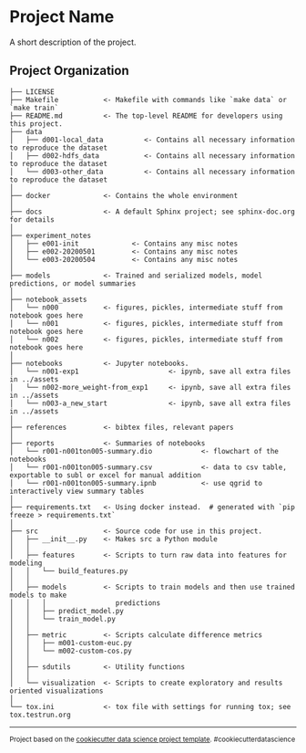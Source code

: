 Project Name
==============================

A short description of the project.

Project Organization
------------

    ├── LICENSE
    ├── Makefile           <- Makefile with commands like `make data` or `make train`
    ├── README.md          <- The top-level README for developers using this project.
    ├── data
    │   ├── d001-local_data          <- Contains all necessary information to reproduce the dataset
    │   ├── d002-hdfs_data           <- Contains all necessary information to reproduce the dataset
    │   └── d003-other_data          <- Contains all necessary information to reproduce the dataset
    │
    ├── docker             <- Contains the whole environment
    │
    ├── docs               <- A default Sphinx project; see sphinx-doc.org for details
    │
    ├── experiment_notes
    │   ├── e001-init             <- Contains any misc notes
    │   ├── e002-20200501         <- Contains any misc notes
    │   └── e003-20200504         <- Contains any misc notes
    │
    ├── models             <- Trained and serialized models, model predictions, or model summaries
    │
    ├── notebook_assets
    │   └── n000           <- figures, pickles, intermediate stuff from notebook goes here
    │   └── n001           <- figures, pickles, intermediate stuff from notebook goes here
    │   └── n002           <- figures, pickles, intermediate stuff from notebook goes here
    │
    ├── notebooks          <- Jupyter notebooks.
    │   └── n001-exp1                      <- ipynb, save all extra files in ../assets
    │   └── n002-more_weight-from_exp1     <- ipynb, save all extra files in ../assets
    │   └── n003-a_new_start               <- ipynb, save all extra files in ../assets
    │
    ├── references         <- bibtex files, relevant papers
    │
    ├── reports            <- Summaries of notebooks
    │   └── r001-n001ton005-summary.dio            <- flowchart of the notebooks
    │   └── r001-n001ton005-summary.csv            <- data to csv table, exportable to subl or excel for manual addition
    │   └── r001-n001ton005-summary.ipnb           <- use qgrid to interactively view summary tables
    │
    ├── requirements.txt   <- Using docker instead.  # generated with `pip freeze > requirements.txt`
    │
    ├── src                <- Source code for use in this project.
    │   ├── __init__.py    <- Makes src a Python module
    │   │
    │   ├── features       <- Scripts to turn raw data into features for modeling
    │   │   └── build_features.py
    │   │
    │   ├── models         <- Scripts to train models and then use trained models to make
    │   │   │                 predictions
    │   │   ├── predict_model.py
    │   │   └── train_model.py
    │   │
    │   ├── metric         <- Scripts calculate difference metrics
    │   │   ├── m001-custom-euc.py
    │   │   └── m002-custom-cos.py
    │   │
    │   ├── sdutils        <- Utility functions
    │   │
    │   └── visualization  <- Scripts to create exploratory and results oriented visualizations
    │
    └── tox.ini            <- tox file with settings for running tox; see tox.testrun.org


--------

<p><small>Project based on the <a target="_blank" href="https://drivendata.github.io/cookiecutter-data-science/">cookiecutter data science project template</a>. #cookiecutterdatascience</small></p>
